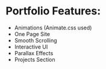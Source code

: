 # Portfolio Features:
* Animations (Animate.css used)
* One Page Site
* Smooth Scrolling
* Interactive UI
* Parallax Effects
* Projects Section
